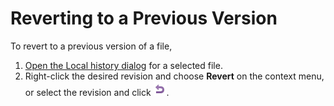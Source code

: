 # Reverting to a Previous Version
To revert to a previous version of a file,
1. [Open the Local history dialog](viewing-local-history-of-a-file-or-folder.md) for a selected file.
1. Right-click the desired revision and choose **Revert** on the context menu, or select the revision and click
 ![Revert Unchanged Icon](images/vcsToolbarRevertUnchangedIcon.png).

